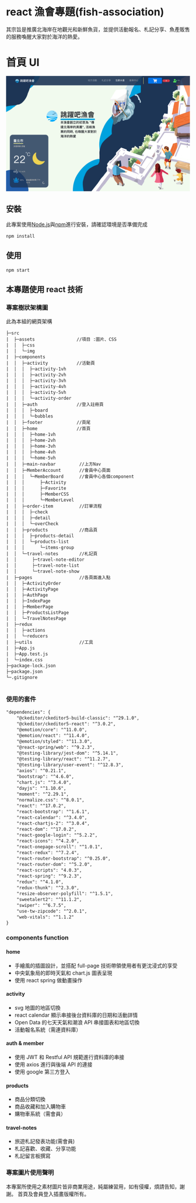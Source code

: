 # react 漁會專題(fish-association)

其宗旨是推廣北海岸在地觀光和新鮮魚貨，並提供活動報名、札記分享、魚產販售的服務喚醒大家對於海洋的熱愛。

# 首頁 UI

![image](https://github.com/KAO-TZU-WEI/fish-association/blob/develop/src/assets/img/Activity/READMEpic.png)

## 安裝

此專案使用[Node.js](https://nodejs.org/en/)與[npm](https://www.npmjs.com/)進行安裝，請確認環境是否準備完成

```
npm install
```

## 使用

```
npm start
```

## 本專題使用 react 技術

### 專案樹狀架構圖

此為本組的網頁架構

```
├─src
|  ├─assets                //項目 :圖片、CSS
|  │  ├─css
|  │  └─img
|  ├─components
|  │  ├─activity           //活動頁
|  │  │  ├─activity-1vh
|  │  │  ├─activity-2vh
|  │  │  ├─activity-3vh
|  │  │  ├─activity-4vh
|  │  │  ├─activity-5vh
|  │  │  └─activity-order
|  │  ├─auth               //登入註冊頁
|  │  │  ├─board
|  │  │  └─bubbles
|  │  ├─footer             //頁尾
|  │  ├─home               //首頁
|  │  │  ├─home-1vh
|  │  │  ├─home-2vh
|  │  │  ├─home-3vh
|  │  │  ├─home-4vh
|  │  │  └─home-5vh
|  │  ├─main-navbar         //上方Nav
|  │  ├─MemberAccount       //會員中心頁面
|  │  │  └─MemberBoard      //會員中心各個component
|  │  │      ├─Activity
|  │  │      ├─Favorite
|  │  │      ├─MemberCSS
|  │  │      └─MemberLevel
|  │  ├─order-item          //訂單流程
|  │  │  ├─check
|  │  │  ├─detail
|  │  │  └─overCheck
|  │  ├─products            //商品頁
|  │  │  ├─products-detail
|  │  │  └─products-list
|  │  │      └─items-group
|  │  └─travel-notes        //札記頁
|  │      ├─travel-note-editor
|  │      ├─travel-note-list
|  │      └─travel-note-show
|  ├─pages                  //各頁面進入點
|  │  ├─ActivityOrder
|  │  ├─ActivityPage
|  │  ├─AuthPage
|  │  ├─IndexPage
|  │  ├─MemberPage
|  │  ├─ProductsListPage
|  │  └─TravelNotesPage
|  ├─redux
|  │  ├─actions
|  │  └─reducers
|  ├─utils                  //工具
|  ├─App.js
|  ├─App.test.js
|  └─index.css
├─package-lock.json
├─package.json
└─.gitignore


```

### 使用的套件

```
"dependencies": {
    "@ckeditor/ckeditor5-build-classic": "^29.1.0",
    "@ckeditor/ckeditor5-react": "^3.0.2",
    "@emotion/core": "^11.0.0",
    "@emotion/react": "^11.4.0",
    "@emotion/styled": "^11.3.0",
    "@react-spring/web": "^9.2.3",
    "@testing-library/jest-dom": "^5.14.1",
    "@testing-library/react": "^11.2.7",
    "@testing-library/user-event": "^12.8.3",
    "axios": "^0.21.1",
    "bootstrap": "^4.6.0",
    "chart.js": "^3.4.0",
    "dayjs": "^1.10.6",
    "moment": "^2.29.1",
    "normalize.css": "^8.0.1",
    "react": "^17.0.2",
    "react-bootstrap": "^1.6.1",
    "react-calendar": "^3.4.0",
    "react-chartjs-2": "^3.0.4",
    "react-dom": "^17.0.2",
    "react-google-login": "^5.2.2",
    "react-icons": "^4.2.0",
    "react-onepage-scroll": "^1.0.1",
    "react-redux": "^7.2.4",
    "react-router-bootstrap": "^0.25.0",
    "react-router-dom": "^5.2.0",
    "react-scripts": "4.0.3",
    "react-spring": "^9.2.3",
    "redux": "^4.1.0",
    "redux-thunk": "^2.3.0",
    "resize-observer-polyfill": "^1.5.1",
    "sweetalert2": "^11.1.2",
    "swiper": "^6.7.5",
    "use-tw-zipcode": "^2.0.1",
    "web-vitals": "^1.1.2"
}
```

### components function

#### home

- 手繪風的插圖設計，並搭配 full-page 技術帶領使用者有更沈浸式的享受
- 中央氣象局的即時天氣和 chart.js 圖表呈現
- 使用 react spring 做動畫操作

#### activity

- svg 地圖的地區切換
- react calendar 顯示串接後台資料庫的日期和活動詳情
- Open Data 的七天天氣和潮浪 API 串接圖表和地區切換
- 活動報名系統（需連資料庫）

#### auth & member

- 使用 JWT 和 Restful API 規範進行資料庫的串接
- 使用 axios 進行與後端 API 的連接
- 使用 google 第三方登入

#### products

- 商品分類切換
- 商品收藏和加入購物車
- 購物車系統（需會員）

#### travel-notes

- 旅遊札記發表功能(需會員)
- 札記喜歡、收藏、分享功能
- 札記留言板撰寫

### 專案圖片使用聲明

本專案所使用之素材圖片皆非商業用途，純屬練習用，如有侵權，煩請告知，謝謝。
首頁及會員登入插畫版權所有。
